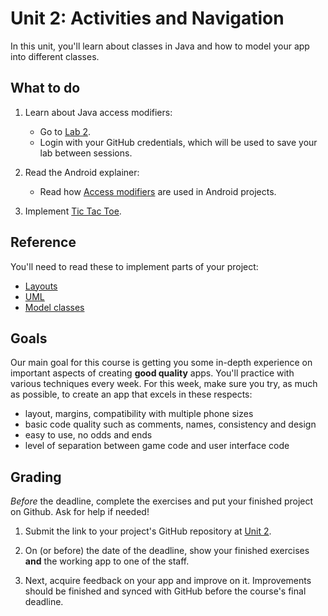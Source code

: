 # Unit 2: Activities and Navigation

In this unit, you'll learn about classes in Java and how to model your app into different classes.


## What to do

1. Learn about Java access modifiers:

    - Go to [Lab 2](https://lab.cs50.io/Vluuks/AndroidPractice/labified/Week2/Lab/).
    - Login with your GitHub credentials, which will be used to save your lab between sessions.

2. Read the Android explainer:

    - Read how [Access modifiers](/android-reference/modifiers) are used in Android projects.

3. Implement [Tic Tac Toe](/guided/tic-tac-toe).

<!-- - **Unguided project: [Hangman](/projects/hangman)** gives you a set of requirements with which you make your app. You'll probably choose this one if you have done more than a couple of programming courses. If you don't know how to start, talk to your teacher or switch to the guided project! -->


## Reference

You'll need to read these to implement parts of your project:

- [Layouts](/android-reference/layouts)
- [UML](https://www.ibm.com/developerworks/rational/library/content/RationalEdge/sep04/bell/index.html)
- [Model classes](/android-reference/models)


## Goals

Our main goal for this course is getting you some in-depth experience on important aspects of creating **good quality** apps. You'll practice with various techniques every week. For this week, make sure you try, as much as possible, to create an app that excels in these respects:

- layout, margins, compatibility with multiple phone sizes
- basic code quality such as comments, names, consistency and design
- easy to use, no odds and ends
- level of separation between game code and user interface code


## Grading

*Before* the deadline, complete the exercises and put your finished project on Github. Ask for help if needed!

1. Submit the link to your project's GitHub repository at [Unit 2](/submit/unit-2).

2. On (or before) the date of the deadline, show your finished exercises **and** the working app to one of the staff.

3. Next, acquire feedback on your app and improve on it. Improvements should be finished and synced with GitHub before the course's final deadline.
